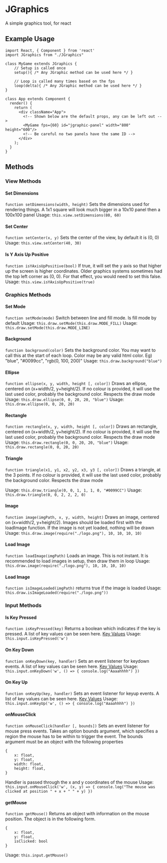 # JGraphics
A simple graphics tool, for react


## Example Usage
```
import React, { Component } from 'react'
import JGraphics from "./JGraphics"

class MyGame extends JGraphics {
    // Setup is called once
    setup(){ /* Any JGraphic method can be used here */ }

    // Loop is called many times based on the fps
    loop(delta){ /* Any JGraphic method can be used here */ }
}

class App extends Component {
  render() {
    return (
      <div className="App">
        <!-- Shown below are the default props, any can be left out -->
        <MyGame fps={60} id="jgraphic-panel" width="800" height="600"/>
        <!-- Be careful no two panels have the same ID -->
      </div>
    );
  }
}

```
## Methods
### View Methods
#### Set Dimensions
`function setDimensions(width, height)`
Sets the dimensions used for rendering things. A 1x1 square will look much
bigger in a 10x10 panel then a 100x100 panel
Usage: `this.view.setDimensions(80, 60)`

#### Set Center
`function setCenter(x, y)`
Sets the center of the view, by default it is (0, 0)
Usage: `this.view.setCenter(40, 30)`

#### Is Y Axis Up Positive
`function isYAxisUpPositive(bool)`
If true, it will set the y axis so that higher up the screen is higher
coordinates. Older graphics systems sometimes had the top left corner as (0, 0).
For that effect, you would need to set this false.
Usage: `this.view.isYAxisUpPositive(true)`


### Graphics Methods
#### Set Mode
`function setMode(mode)`
Switch between line and fill mode. Is fill mode by default
Usage: `this.draw.setMode(this.draw.MODE_FILL)`
Usage: `this.draw.setMode(this.draw.MODE_LINE)`

#### Background
`function background(color)`
Sets the background color. You may want to call this at the start of each loop.
Color may be any valid html color. Eg) "blue", "#0099cc", "rgb(0, 100, 200)"
Usage: `this.draw.background("blue")`

#### Ellipse
`function ellipse(x, y, width, height [, color])`
Draws an ellipse, centered on (x+width/2, y+height/2). If no colour is provided,
it will use the last used color, probably the background color. Respects the draw mode
Usage: `this.draw.ellipse(0, 0, 20, 20, "blue")`
Usage: `this.draw.ellipse(0, 0, 20, 20)`

#### Rectangle
`function rectangle(x, y, width, height [, color])`
Draws an rectangle, centered on (x+width/2, y+height/2). If no colour is provided,
it will use the last used color, probably the background color. Respects the
draw mode
Usage: `this.draw.rectangle(0, 0, 20, 20, "blue")`
Usage: `this.draw.rectangle(0, 0, 20, 20)`

#### Triangle
`function triangle(x1, y1, x2, y2, x3, y3 [, color])`
Draws a triangle, at the 3 points. If no colour is provided, it will use the
last used color, probably the background color. Respects the draw mode

Usage: `this.draw.triangle(0, 0, 1, 1, 1, 0, "#0099CC")`
Usage: `this.draw.triangle(0, 0, 2, 2, 2, 0)`

#### Image
`function image(imgPath, x, y, width, height)`
Draws an image, centered on (x+width/2, y+height/2). Images should be loaded
first with the loadImage function. If the image is not yet loaded, nothing will
be drawn
Usage: `this.draw.image(require("./logo.png"), 10, 10, 10, 10)`

#### Load Image
`function loadImage(imgPath)`
Loads an image. This is not instant. It is recommended to load images in setup,
then draw them in loop
Usage: `this.draw.image(require("./logo.png"), 10, 10, 10, 10)`

#### Load Image
`function isImageLoaded(imgPath)`
returns true if the image is loaded
Usage: `this.draw.isImageLoaded(require("./logo.png"))`


### Input Methods
#### Is Key Pressed
`function isKeyPressed(key)`
Returns a boolean which indicates if the key is pressed. A list of key values
can be seen here. [Key Values](https://developer.mozilla.org/en-US/docs/Web/API/KeyboardEvent/key/Key_Values)
Usage: `this.input.isKeyPressed('w')`

#### On Key Down
`function onKeyDown(key, handler)`
Sets an event listener for keydown events.
A list of key values can be seen here. [Key Values](https://developer.mozilla.org/en-US/docs/Web/API/KeyboardEvent/key/Key_Values)
Usage: `this.input.onKeyDown('w', () => { console.log("Aaaahhhh") })`
#### On Key Up
`function onKeyUp(key, handler)`
Sets an event listener for keyup events.
A list of key values can be seen here. [Key Values](https://developer.mozilla.org/en-US/docs/Web/API/KeyboardEvent/key/Key_Values)
Usage: `this.input.onKeyUp('w', () => { console.log("Aaaahhhh") })`

#### onMouseClick
`function onMouseClick(handler [, bounds])`
Sets an event listener for mouse press events. Takes an option bounds argument,
which specifies a region the mouse has to be within to trigger the event. The
bounds argument must be an object with the following properties
```
{
    x: float,
    y: float,
    width: float,
    height: float,
}
```
Handler is passed through the x and y coordinates of the mouse
Usage: `this.input.onMouseClick('w', (x, y) => { console.log("The mouse was clicked at position " + x + " " + y) })`

#### getMouse
`function getMouse()`
Returns an object with information on the mouse position. The object is in the
following form.
```
{
    x: float,
    y: float,
    isClicked: bool
}
```
Usage: `this.input.getMouse()`

